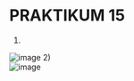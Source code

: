 # PRAKTIKUM 15

1)  
![image](https://github.com/alexandravoit/ANDMETURVE-2024/assets/145194484/30294a84-de66-405a-bdd4-92530835ff92)
2)  
![image](https://github.com/alexandravoit/ANDMETURVE-2024/assets/145194484/af46ae0f-1cfc-4c14-9e8d-7f08907879c5)
